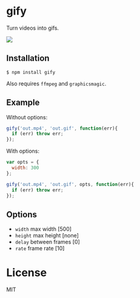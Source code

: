 
# gify

  Turn videos into gifs.

  ![](http://i.cloudup.com/0lDQXlLZNS.gif)

## Installation

```
$ npm install gify
```

  Also requires `ffmpeg` and `graphicsmagic`.

## Example

  Without options:

```js
gify('out.mp4', 'out.gif', function(err){
  if (err) throw err;
});
```

  With options:

```js
var opts = {
  width: 300
};

gify('out.mp4', 'out.gif', opts, function(err){
  if (err) throw err;
});
```

## Options

 - `width` max width [500]
 - `height` max height [none]
 - `delay` between frames [0]
 - `rate` frame rate [10]

# License

  MIT